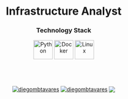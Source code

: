 </div>

<h1 align="center"> Infrastructure Analyst </h1>

<!-- TECHNOLOGY STACK -->
<h3 align="center">Technology Stack</h3>
  <div align="center">
  <img src="https://cdn.jsdelivr.net/gh/devicons/devicon/icons/python/python-original.svg" alt="Python" width="50"   
height="50" style="margin right: 10px;">
  <img src="https://cdn.jsdelivr.net/gh/devicons/devicon/icons/docker/docker-original.svg" alt="Docker" width="50" height="50" style="margin right: 10px;">
  <img src="https://cdn.jsdelivr.net/gh/devicons/devicon/icons/linux/linux-original.svg" alt="Linux" width="50" height="50">
<!-- TECHNOLOGY STACK END -->
<br><br>
    <!-- TECHNOLOGY STACK END -->
<br><br>
<!-- SOCIAL MEDIAS --> 
<p align="center">
<a href="https://linkedin.com/in/diegombtavares" target="blank"><img align="center" src="https://img.shields.io/badge/-LinkedIn-%230077B5?style=for-the-badge&logo=linkedin&logoColor=white" alt="diegombtavares" target="_blank" /></a>
<a href="https://instagram.com/diegombtavares" target="blank"><img align="center" src="https://img.shields.io/badge/-Instagram-%23E4405F?style=for-the-badge&logo=instagram&logoColor=white" target="_blank" alt="diegombtavares" /></a>
<a href = "mailto:diegotavares.infra@gmail.com" target="_blank"><img align="center" src="https://img.shields.io/badge/Gmail-D14836?style=for-the-badge&logo=gmail&logoColor=white" ></a>
<!-- SOCIAL MEDIAS END --> 
